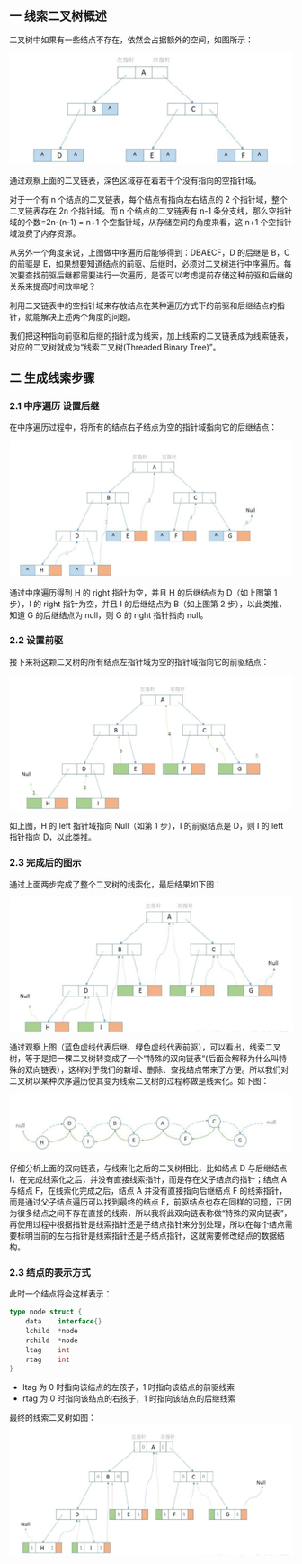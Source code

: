 ## 一 线索二叉树概述

二叉树中如果有一些结点不存在，依然会占据额外的空间，如图所示：

![](../images/structure/binarytree-08.png)

通过观察上面的二叉链表，深色区域存在着若干个没有指向的空指针域。

对于一个有 n 个结点的二叉链表，每个结点有指向左右结点的 2 个指针域，整个二叉链表存在 2n 个指针域。而 n 个结点的二叉链表有 n-1 条分支线，那么空指针域的个数=2n-(n-1) = n+1 个空指针域，从存储空间的角度来看，这 n+1 个空指针域浪费了内存资源。

从另外一个角度来说，上图做中序遍历后能够得到：DBAECF，D 的后继是 B，C 的前驱是 E，如果想要知道结点的前驱、后继时，必须对二叉树进行中序遍历。每次要查找前驱后继都需要进行一次遍历，是否可以考虑提前存储这种前驱和后继的关系来提高时间效率呢？

利用二叉链表中的空指针域来存放结点在某种遍历方式下的前驱和后继结点的指针，就能解决上述两个角度的问题。

我们把这种指向前驱和后继的指针成为线索，加上线索的二叉链表成为线索链表，对应的二叉树就成为“线索二叉树(Threaded Binary Tree)”。

## 二 生成线索步骤

### 2.1 中序遍历 设置后继

在中序遍历过程中，将所有的结点右子结点为空的指针域指向它的后继结点：

![](../images/structure/binarytree-09.png)

通过中序遍历得到 H 的 right 指针为空，并且 H 的后继结点为 D（如上图第 1 步），I 的 right 指针为空，并且 I 的后继结点为 B（如上图第 2 步），以此类推，知道 G 的后继结点为 null，则 G 的 right 指针指向 null。

### 2.2 设置前驱

接下来将这颗二叉树的所有结点左指针域为空的指针域指向它的前驱结点：

![](../images/structure/binarytree-10.png)

如上图，H 的 left 指针域指向 Null（如第 1 步），I 的前驱结点是 D，则 I 的 left 指针指向 D，以此类推。

### 2.3 完成后的图示

通过上面两步完成了整个二叉树的线索化，最后结果如下图：

![](../images/structure/binarytree-11.png)

通过观察上图（蓝色虚线代表后继、绿色虚线代表前驱），可以看出，线索二叉树，等于是把一棵二叉树转变成了一个“特殊的双向链表“(后面会解释为什么叫特殊的双向链表），这样对于我们的新增、删除、查找结点带来了方便。所以我们对二叉树以某种次序遍历使其变为线索二叉树的过程称做是线索化。如下图：

![](../images/structure/binarytree-12.png)

仔细分析上面的双向链表，与线索化之后的二叉树相比，比如结点 D 与后继结点 I，在完成线索化之后，并没有直接线索指针，而是存在父子结点的指针；结点 A 与结点 F，在线索化完成之后，结点 A 并没有直接指向后继结点 F 的线索指针，而是通过父子结点遍历可以找到最终的结点 F，前驱结点也存在同样的问题，正因为很多结点之间不存在直接的线索，所以我将此双向链表称做“特殊的双向链表”，再使用过程中根据指针是线索指针还是子结点指针来分别处理，所以在每个结点需要标明当前的左右指针是线索指针还是子结点指针，这就需要修改结点的数据结构。

### 2.3 结点的表示方式

此时一个结点将会这样表示：

```go
type node struct {
    data    interface{}
    lchild  *node
    rchild  *node
    ltag    int
    rtag    int
}
```

-   ltag 为 0 时指向该结点的左孩子，1 时指向该结点的前驱线索
-   rtag 为 0 时指向该结点的右孩子，1 时指向该结点的后继线索

最终的线索二叉树如图：
![](../images/structure/binarytree-13.png)
